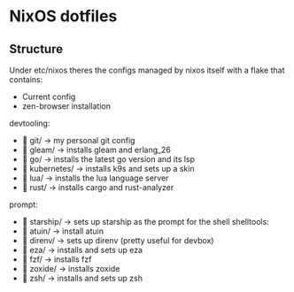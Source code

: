 # NixOS dotfiles

## Structure
Under etc/nixos theres the configs managed by nixos itself with a flake that contains:
 * Current config
 * zen-browser installation

devtooling:
*   git/ -> my personal git config
*   gleam/ -> installs gleam and erlang_26
*   go/ -> installs the latest go version and its lsp
*   kubernetes/ -> installs k9s and sets up a skin
*   lua/ -> installs the lua language server
*   rust/ -> installs cargo and rust-analyzer

prompt:
*   starship/ -> sets up starship as the prompt for the shell
shelltools:
*   atuin/ -> install atuin
*   direnv/ -> sets up direnv (pretty useful for devbox)
*   eza/ -> installs and sets up eza
*   fzf/ -> installs fzf
*   zoxide/ -> installs zoxide
*   zsh/ -> installs and sets up zsh

